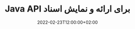 ---
############################# Static ############################
layout: "product"
date: 2022-02-23T12:00:00+02:00
draft: false

lang: fa
product: "Viewer"
product_tag: "viewer"
platform: "Java"
platform_tag: "java"

############################# Head ############################
head_title: "Java Document Viewer API برای تصاویر و ایمیل های PDF Word Excel HTML"
head_description: "نمایشگر اسناد جاوا و فایل‌های رندر API. نمایشگر PDF، نمایشگر Word، نمایشگر اکسل، نمایشگر تصویر، نمایشگر HTML، نمایشگر ایمیل را در برنامه های جاوا اضافه کنید."

############################# Header ############################
title: "Java API برای ارائه و نمایش اسناد"
description: "کتابخانه Document Viewer برای توسعه برنامه‌های جاوا که به صورت بومی رندر، مشاهده و دستکاری می‌کنند، اسناد چند قالبی که از بیش از 170 فرمت فایل پشتیبانی می‌کنند."
button:
    enable: true
    icon: "fas fa-arrow-down"
    label: "Download Free Trial"
    link: "https://downloads.groupdocs.com/viewer/java"

############################# SubMenu ############################
submenu:
    enable: true
    
    left:
        img_alt: "GroupDocs.Viewer for Java"
        image: "https://www.groupdocs.cloud/templates/groupdocs/images/product-logos/groupdocs-viewer-java.png"
        product: "GroupDocs.Viewer"
        platform: "Java"

    middle:
        button:
            # button loop
            - link: "#overview"
              text: "بررسی اجمالی"

            # button loop
            - link: "#features"
              text: "امکانات"

            # button loop
            - link: "#support"
              text: "حمایت کردن"

            # button loop
            - link: "https://products.groupdocs.app/viewer/total"
              text: "نسخه نمایشی زنده"

            # button loop
            - link: "https://purchase.groupdocs.com/pricing/viewer/java"
              text: "قیمت گذاری"

    right:
        link_download: "https://releases.groupdocs.com/viewer/java/"
        link_learn: "https://docs.groupdocs.com/viewer/java/"
        link_buy: "https://purchase.groupdocs.com"

############################# Overview ############################
overview:
    enable: true
    content: |
      GroupDocs.Viewer برای جاوا مجموعه ای قدرتمند از API های نمایشگر اسناد را برای نمایش تصاویر و فرمت های سند در برنامه های جاوا بدون نیاز به نصب نرم افزار اضافی ترکیب می کند. به طور بومی اسناد را شطرنجی می کند و آنها را به SVG+HTML+CSS تبدیل می کند تا کیفیت مشاهده اسناد را افزایش دهد و در عین حال خروجی متن واقعی و با وفاداری بالا را ارائه دهد. با استفاده از API رندر اسناد - PDF، HTML، XML، مایکروسافت آفیس ورد، کاربرگ‌های اکسل، ارائه‌های پاورپوینت، ایمیل‌های Outlook، نمودارهای Visio، پروژه، متافایل‌ها، تصاویر و فرمت‌های مختلف فایل دیگر را با سهولت و خطرات برنامه‌نویسی به سرعت مشاهده کنید. همچنین می‌تواند فایل‌های محافظت‌شده با رمز عبور را نمایش دهد و اجازه دهد پس از رندر، نمایش سند به صورت HTML، تصویر یا PDF دریافت شود. کتابخانه نمایش فایل ما کاملاً قابل تنظیم است، زیرا به شما امکان می دهد کل سند را نمایش دهید، یا بخشی از آن را برای سرعت بخشیدن به فرآیند رندر کنید. از طریق GroupDocs.Viewer برای Java API، می‌توانید صفحات، محدوده سلولی خاص را در یک صفحه گسترده مشاهده کنید یا حتی یک لایه سند جداگانه را در قالب‌هایی مانند PDF و CAD رندر کنید.  

      GroupDocs.Viewer for Java API به شما امکان می دهد اسناد را با/بدون حاشیه نویسی یا نظرات برای فرمت های فایل پشتیبانی شده ارائه دهید. همچنین به شما امکان می‌دهد فهرست‌های فونت سفارشی اضافه کنید و اطلاعات اولیه سند مانند FileType، Extension، Name، PageCount و غیره را استخراج کنید.  

      GroupDocs.Viewer برای جاوا با تمام نسخه های جاوا سازگار است و از سیستم عامل های محبوب (ویندوز، لینوکس، macOS) که قادر به اجرای زمان اجرا جاوا هستند، پشتیبانی می کند.
    tabs:
      enable: true
      
      ## TAB ONE ##
      tab_one:
        description: |
          در زیر یک نمای کلی از GroupDocs.Viewer برای جاوا آورده شده است:
      
        right:
          enable: true
          icon: "fab fa-html5"
          title: "بررسی اجمالی"
          content: |
            * نمایش بیش از 170 نوع سند 
            * دریافت HTML، تصویر، نسخه PDF 
            * چرخش و ترتیب مجدد 
            * واترمارک را اعمال کنید 
            * کش برای فرآیند سریع 
            * اضافه کردن فونت های سفارشی 
            * استانداردهای رمزگذاری را اعمال کنید 
            * کنترل کننده داده های ورودی سفارشی 
            * رندر با تغییرات آهنگ 
            * رندر به عنوان HTML پاسخگو 
            * لایه های PDF و CAD را رندر کنید 
            * رندر فایل های محافظت شده 
      
      ## TAB TWO ##
      tab_two:
        description: |
          GroupDocs.Viewer برای جاوا از همه فرمت های فایل سند محبوب از جمله: مایکروسافت آفیس، تصاویر، نمودارها و بسیاری دیگر پشتیبانی می کند.

        left:
          enable: true
          table:
            # table loop
            - title: "Microsoft Office"
              content: |
                * **Word:** DOC, DOCX, DOCM, DOT, DOTX, DOTM, RTF, TXT
                * **Excel:** XLS, XLSX, XLSM, XLSB, XLTM, XLT, XLTM, XLTX, XLAM, SXC, SpreadsheetML
                * **PowerPoint:** PPT, PPTX, PPS, PPSX, PPSM, POT, POTM, POTX, PPTM
                * **Visio:** VSD, VDX, VSS, VSSX, VSX, VST, VSTX, VTX, VSDX, VDW, VSTM, VSSM, VSDM
                * **Project:** MPP, MPT, MPX
                * **Outlook:** MSG, EML, EMLX, PST, OST
                * **OneNote:** ONE

            # table loop
            - title: "فرمت های دیگر"
              content: |
                * **فایل های طرح بندی صفحه:** PDF, TEX, XPS, OXPS
                * **OpenDocument:** ODT, OTT, ODS, ODP, OTP, OTS, ODG, OTG, FODP, FODG
                * **مقادیر جدا شده از جداکننده:** CSV, TSV
                * **وب:** HTML, MHT, MHTML
                * **Metafile:** WMF, EMF, CGM, EMZ, WMZ
                * **PostScript:** PS, EPS
                * **آرشیوها:** ZIP, TAR, BZ2, GZ, RAR, RAR5
                * **مختلف:** OBJ, EPUB, MOBI, DjVu, XML, VCF, VCARD, NUMBERS, NSF

        right:
          enable: true
          table:
            # table loop
            - title: "تصاویر، گرافیک و نمودارها"
              content: |
                * **تصاویر:** BMP, GIF, JPG, PNG, TIFF, WebP, DNG, DIB
                * **آیکون ویندوز:** ICO
                * **گرافیک برداری مقیاس پذیر:** SVG, CDR, CMX, IGS, SVGZ
                * **Jpeg2000:** JP2, J2C, J2K, JPC, JPF, JPX, JPM
                * **فتوشاپ:** PSD, PSB
                * **زبان دستور چاپگر:** PCL
                * **لیتوگرافی استریو (چاپ سه بعدی):** STL
                * **کلاس های بنیاد صنعت:** IFC
                * **تصویربرداری پزشکی:** DICOM
                * **اسناد پلاتر:** PLT, HPG
                * **فرمت های وب طراحی اتودسک:** DWF, DWG
                * **طراحی اتوکد:** DWT, IFC, STL, CF2
                * **DGN مبتنی بر ISFF (V7):** DGN

            # table loop
            - title: "فرمت های زبان های برنامه نویسی"
              content: |
                * **فایل های C/C++/C#:** C, CC, C# , CPP, CXX, CS, H, HH, M, MM
                * **فایل های جاوا/جاوا اسکریپت:** JAVA, JS, JSON, PROPERTIES
                * **مختلف:** VB, PHP, SQL, PL, PY, PV, RB, RST, SASS, SCALA, SCM, SCRIPT, AS, AS3, ASM, BAT, CMAKE, CSS, DIFF, ERB, GROOVY, HAML, LESS, LOG, M, MAKE, MD, ML, MM, SH, SML, VIM, YAML

      ## TAB THREE ##
      tab_three:
        description: |
          GroupDocs.Viewer برای جاوا از سیستم عامل ها، چارچوب ها و مدیران بسته زیر پشتیبانی می کند:
        
        left:
          enable: true
          table:
            # table loop
            - icon: "fab fa-windows"
              title: "سیستم های عامل"
              content: |
                * مایکروسافت ویندوز سرور 2003 به بعد 
                * مایکروسافت ویندوز XP و جدیدتر 
                * مایکروسافت ویندوز 10 و 11 
                * لینوکس (Ubuntu، OpenSUSE، CentOS و دیگران) 
                * Mac OS X 

            # table loop
            - icon: "fas fa-code"
              title: "چارچوب های پشتیبانی شده"
              content: |
                * J2SE 8.0 (1.8) یا بالاتر (به عنوان مثال جاوا 17) 

        right:
          enable: true
          table:
            # table loop
            - icon: "fas fa-cogs"
              title: "محیط های توسعه"
              content: |
                * NetBeans
                * IntelliJ IDEA
                * Eclipse

            # table loop
            - icon: "fas fa-tools"
              title: "ابزار اتوماسیون ساخت"
              content: |
                * Maven
                * Gradle

############################# Features ############################
features:
    enable: true
    title: "GroupDocs.Viewer برای ویژگی های جاوا"

    feature:
      # feature loop
      - icon: "fas fa-copy"
        content: "نمایشگر برای HTML، PDF، تصاویر، Word، Excel و سایر فرمت های سند"

      # feature loop
      - icon: "fas fa-eye"
        content: "فایل های نقشه های اتوکد (DWG) را به فرمت SVG رندر کنید"

      # feature loop
      - icon: "fas fa-bolt"
        content: "رنگ پس زمینه فایل تبدیل شده را تنظیم کنید"
      
      # feature loop
      - icon: "fas fa-file-powerpoint"
        content: "تبدیل اسناد به SVG، HTML و CSS"

      # feature loop
      - icon: "fas fa-code"
        content: "دریافت HTML، تصویر یا PDF از اسناد از طریق رندر"

      # feature loop
      - icon: "fas fa-cloud"
        content: "نسخه های ذخیره شده اسناد برای افزایش زمان بارگذاری سریعتر"

      # feature loop
      - icon: "fas fa-remove-format"
        content: "راهنماهای فونت سفارشی را پیکربندی کنید"

      # feature loop
      - icon: "fas fa-comment-slash"
        content: "استانداردهای رمزگذاری را در اسناد Word، Excel و Email اعمال کنید"

      # feature loop
      - icon: "fas fa-location-arrow"
        content: "از راه دور اسناد را در FTP یا Cloud Storage رندر کنید"

      # feature loop
      - icon: "fas fa-border-all"
        content: "هنگام رندر، حاشیه نویسی و نظرات را حذف یا نگه دارید"

      # feature loop
      - icon: "fas fa-wrench"
        content: "صفحات سند را به عنوان صفحات HTML مجزا ارائه دهید"

      # feature loop
      - icon: "fas fa-columns"
        content: "اسلایدها و صفحات پنهان را رندر کنید و ترتیب مجدد صفحه را در سند رندر شده اعمال کنید"

      # feature loop
      - icon: "fas fa-file-word"
        content: "محدوده صفحات، صفحات خاص یا همه صفحات را به HTML ارائه دهید"

      # feature loop
      - icon: "fas fa-envelope"
        content: "ارائه یا پنهان کردن نظرات سند"

      # feature loop
      - icon: "fas fa-print"
        content: "ایجاد HTML پاسخگو برای برخی از فرمت های سند از طریق رندر"

      # feature loop
      - icon: "fas fa-file-archive"
        content: "با حذف فونت ها، اندازه فایل حاصل از HTML ارائه شده را کاهش دهید"

      # feature loop
      - icon: "fas fa-lock"
        content: "برای کوچک کردن خروجی HTML و CSS، نظرات، فضاهای سفید اضافی و غیره را حذف کنید"

      # feature loop
      - icon: "fas fa-file-code"
        content: "از مختصات سند منبع برای خواندن متن موجود استفاده کنید"
      
      # feature loop
      - icon: "fas fa-fill-drip"
        content: "نمایش/پنهان کردن حاشیه سلول در برگه های اکسل خروجی رندر شده"

      # feature loop
      - icon: "fas fa-file-excel"
        content: "تعداد مشخصی از ردیف های هر صفحه را در یک برگه اکسل رندر کنید"

      # feature loop
      - icon: "fas fa-heading"
        content: "رندر مدل و همه طرح‌بندی‌های غیر خالی یا طرح‌بندی خاص یک فایل CAD"

      # feature loop
      - icon: "fas fa-project-diagram"
        content: "موارد موجود در فایل های داده Outlook (OST/PST) را به صورت PDF رندر کنید"

      # feature loop
      - icon: "fas fa-cube"
        content: "رندر یا رندر کاشی توسط مختصات اسناد CAD به صورت تصویر، HTML یا PDF"

      # feature loop
      - icon: "fab fa-uncharted"
        content: "محدودیت های چاپ را هنگام رندر به PDF تنظیم کنید"

    more_feature:
      # more_feature_loop
      - title: "API کارآمد و قابل اعتماد برای مشاهده اسناد"
        content: |
          GroupDocs.Viewer for Java API را می توان برای مشاهده، رندر و نمایش اسناد بیش از 150 فرمت فایل مختلف استفاده کرد. این کار به طور قابل اعتماد و کارآمد انجام می شود و در عین حال محتوا و همچنین ساختار سند دست نخورده باقی می ماند. مثال زیر سطح سهولتی را که GroupDocs.Viewer for Java API یک فایل DOCX را به عنوان یک فایل تصویری با استفاده از جاوا ارائه می‌کند نشان می‌دهد:

          ```java
          // Initialize Viewer
          Viewer viewer = new Viewer("invoice.docx");
          // Create view options
          PdfViewOptions viewOptions = new PdfViewOptions();
          // Convert file to PDF and check the output in the current directory
          viewer.view(viewOptions);
          ```
      # more_feature_loop
      - title: "هنگام رندر کردن اسناد، تبدیل ها را انجام دهید"
        content: "GroupDocs.Viewer for Java API گزینه‌های مختلف تغییر شکل را به شما پیشنهاد می‌کند تا در سند رندر شده برای نمایش و نمایش سفارشی‌تر اعمال شوند. با ارائه زاویه می توانید صفحات را بچرخانید. می توانید صفحات رندر شده را ترتیب دهید. متن خاصی را به عنوان واترمارک برای صفحات یا تصاویر رندر شده اعمال کنید. از طریق GroupDocs.Viewer for Java API، شما همچنین می توانید فونت های سفارشی را به سند در حال ارائه اضافه کنید."

      # more_feature_loop
      - title: "کار با پیوست های ایمیل"
        content: "GroupDocs.Viewer for Java API به شما امکان می‌دهد تا خاص یا همه پیوست‌های یک ایمیل را واکشی کنید. هنگامی که پیوست های ایمیل مورد نیاز را دریافت کردید، می توانید این فایل های پیوست شده را به تصاویر یا HTML رندر کنید."

############################# Support ############################
support:
    enable: true

############################# Solutions ##########################
solutions:
    enable: true
    title: "GroupDocs.Viewer API های مشاهده اسناد را برای سایر محیط های توسعه محبوب ارائه می دهد"

    solution:
        # solution loop
        - img_alt: "GroupDocs.Viewer for .NET"
          image: "https://www.groupdocs.cloud/templates/groupdocs/images/product-logos/groupdocs-viewer-net.png"
          product: "GroupDocs.Viewer"
          platform: ".NET"
          link: "/viewer/net/"

############################# Back to top ##########################
back_to_top:
  enable: true
---